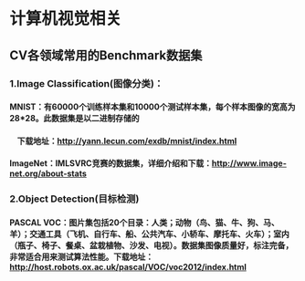 # 计算机视觉相关

## CV各领域常用的Benchmark数据集
### 1.Image Classification(图像分类)：
#### MNIST：有60000个训练样本集和10000个测试样本集，每个样本图像的宽高为28*28。此数据集是以二进制存储的
#### &nbsp;&nbsp;&nbsp;&nbsp;下载地址：http://yann.lecun.com/exdb/mnist/index.html
#### ImageNet：IMLSVRC竞赛的数据集，详细介绍和下载：http://www.image-net.org/about-stats
### 2.Object Detection(目标检测)
#### PASCAL VOC：图片集包括20个目录：人类；动物（鸟、猫、牛、狗、马、羊）；交通工具（飞机、自行车、船、公共汽车、小轿车、摩托车、火车）；室内（瓶子、椅子、餐桌、盆栽植物、沙发、电视）。数据集图像质量好，标注完备，非常适合用来测试算法性能。下载地址：http://host.robots.ox.ac.uk/pascal/VOC/voc2012/index.html
